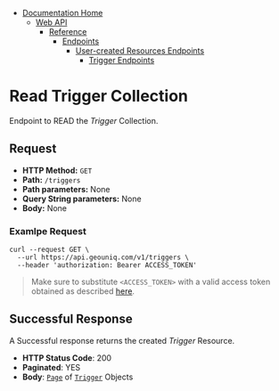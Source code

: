 * [Documentation Home](../../../../../README.md)  
  * [Web API](../../../../index.md)  
    * [Reference](../../../index.md)
        * [Endpoints](../../index.md)
           * [User-created Resources Endpoints](../index.md)
              * [Trigger Endpoints](index.md)
           
           
# Read Trigger Collection

Endpoint to READ the *Trigger* Collection.

## Request

* **HTTP Method:** `GET`
* **Path:** `/triggers`
* **Path parameters:** None
* **Query String parameters:** None
* **Body:** None
    
### Examlpe Request


```shell
curl --request GET \
  --url https://api.geouniq.com/v1/triggers \
  --header 'authorization: Bearer ACCESS_TOKEN'
```

> Make sure to substitute `<ACCESS_TOKEN>` with a valid access token obtained as described [here](../../../general-aspects/auth.md).

## Successful Response

A Successful response returns the created *Trigger* Resource.

* **HTTP Status Code**: 200
* **Paginated**: YES
* **Body**: [`Page`](../../../general-aspects/pagination.md#page-model) of [`Trigger`](../../../data-models/resources/user-created/trigger.md) Objects
